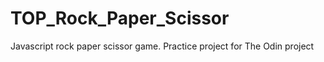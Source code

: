 # TOP_Rock_Paper_Scissor
Javascript rock paper scissor game.  Practice project for The Odin project
